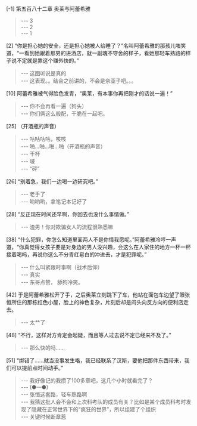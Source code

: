 
[-1] 第五百八十二章 奥莱与阿蕾希雅
>--- 3<br>
>--- 2<br>
>--- 1<br>

[2] “你是担心她的安全，还是担心她被人给睡了？”名叫阿蕾希雅的那孩儿嗤笑道，“一看到她跟着那男的进酒店，就一副魂不守舍的样子，看她那轻车熟路的样子说不定就是靠这个赚外快的。”
>--- 这图听说是真的<br>
>--- 这表现。。结合之前讲的，不会是奈亚子吧。。。<br>

[10] 阿蕾希雅被气得脸色发青，“奥莱，有本事你再把刚才的话说一遍！”
>--- 你不会再看一遍（狗头）<br>
>--- 你们俩这么般配，干脆在一起吧。<br>

[25] （开酒瓶的声音）
>--- 咕咕咕咕，咳咳<br>
>--- 啪…啪…啪…啪（开酒瓶的声音）<br>
>--- 干杯<br>
>--- 啵<br>
>--- “砰”<br>

[26] “别着急，我们一边喝一边研究吧。”
>--- 老手了<br>
>--- 哟哟哟，拿笔记本记好了<br>

[28] “反正现在时间还早啊，你回去也没什么事情做。”
>--- 渣男！你对欺骗女人的流程很熟悉嘛<br>

[38] “什么犯罪，你怎么知道里面两人不是你情我愿呢。”阿蕾希雅冷哼一声道，“你真觉得女孩子要是对身边的男人没兴趣，会这么在人家住的地方一杯一杯接着喝吗，再说你这么不分青红皂白的冲进去，才是犯罪呢。”
>--- 什么叫紧跟时事啊（战术后仰）<br>
>--- 真实<br>
>--- 东哥点赞，
舔狗冷笑。<br>

[42] 于是阿蕾希雅松开了手，之后奥莱立刻跳下了车，他站在面包车边望了眼张恒所住的那栋红色小屋，脸上的神色复杂，片刻后却是闷头向反方向的便利店走去。
>--- 太艹了<br>

[48] “不行，这样对方肯定会起疑，而且等人过去说不定已经来不及了。”
>--- 那么快的吗……<br>

[51] “绑错了……就当没事发生咯，我已经联系了汉斯，要他把那件东西带来，我们可以提前点时间动手。”
>--- 我好像记的我攒了100多章吧，这几个小时就看完了？<br>
>--- (●—●)<br>
>--- 张恒这套路，轻车熟路啊<br>
>--- 我猜这批人会不会和上次科考队的成员有关？比如是某个成员科考时发现了隐藏在正常世界下的“疯狂的世界”，所以组建了个组织<br>
>--- 关键时候断章惹<br>
